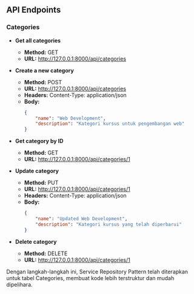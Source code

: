 ## API Endpoints

### Categories

- **Get all categories**
    - **Method:** GET
    - **URL:** <http://127.0.0.1:8000/api/categories>

- **Create a new category**
    - **Method:** POST
    - **URL:** <http://127.0.0.1:8000/api/categories>
    - **Headers:** Content-Type: application/json
    - **Body:**
        ```json
        {
            "name": "Web Development",
            "description": "Kategori kursus untuk pengembangan web"
        }
        ```

- **Get category by ID**
    - **Method:** GET
    - **URL:** <http://127.0.0.1:8000/api/categories/1>

- **Update category**
    - **Method:** PUT
    - **URL:** <http://127.0.0.1:8000/api/categories/1>
    - **Headers:** Content-Type: application/json
    - **Body:**
        ```json
        {
            "name": "Updated Web Development",
            "description": "Kategori kursus yang telah diperbarui"
        }
        ```

- **Delete category**
    - **Method:** DELETE
    - **URL:** <http://127.0.0.1:8000/api/categories/1>

Dengan langkah-langkah ini, Service Repository Pattern telah diterapkan untuk tabel Categories, membuat kode lebih terstruktur dan mudah dipelihara.

